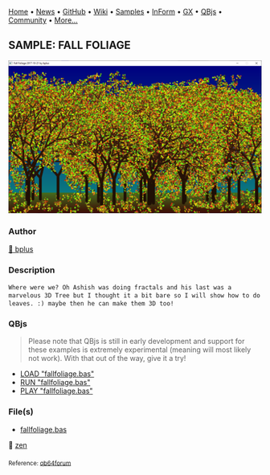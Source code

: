 [Home](https://qb64.com) • [News](../../news.md) • [GitHub](https://github.com/QB64Official/qb64) • [Wiki](https://github.com/QB64Official/qb64/wiki) • [Samples](../../samples.md) • [InForm](../../inform.md) • [GX](../../gx.md) • [QBjs](../../qbjs.md) • [Community](../../community.md) • [More...](../../more.md)

## SAMPLE: FALL FOLIAGE

![screenshot.png](img/screenshot.png)

### Author

[🐝 bplus](../bplus.md) 

### Description

```text
Where were we? Oh Ashish was doing fractals and his last was a marvelous 3D Tree but I thought it a bit bare so I will show how to do leaves. :) maybe then he can make them 3D too!
```

### QBjs

> Please note that QBjs is still in early development and support for these examples is extremely experimental (meaning will most likely not work). With that out of the way, give it a try!

* [LOAD "fallfoliage.bas"](https://qbjs.org/index.html?src=https://qb64.com/samples/fall-foliage/src/fallfoliage.bas)
* [RUN "fallfoliage.bas"](https://qbjs.org/index.html?mode=auto&src=https://qb64.com/samples/fall-foliage/src/fallfoliage.bas)
* [PLAY "fallfoliage.bas"](https://qbjs.org/index.html?mode=play&src=https://qb64.com/samples/fall-foliage/src/fallfoliage.bas)

### File(s)

* [fallfoliage.bas](src/fallfoliage.bas)

🔗 [zen](../zen.md)


<sub>Reference: [qb64forum](https://qb64forum.alephc.xyz/index.php?topic=71.0) </sub>
